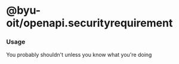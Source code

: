 # @byu-oit/openapi.securityrequirement

### Usage
You probably shouldn't unless you know what you're doing
